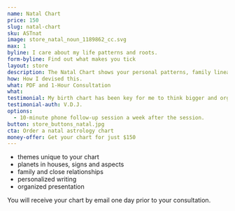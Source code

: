 ```yaml
---
name: Natal Chart
price: 150
slug: natal-chart
sku: ASTnat
image: store_natal_noun_1189862_cc.svg
max: 1
byline: I care about my life patterns and roots.
form-byline: Find out what makes you tick
layout: store
description: The Natal Chart shows your personal patterns, family lineage and how your actions impact the way you create your destiny.
how: How I devised this.
what: PDF and 1-Hour Consultation
what:
testimonial: My birth chart has been key for me to think bigger and organize my action items. Regina is very intuitive and loves to vibe with people to help them develop.
testimonial-auth: V.D.J.
options:
  - 10-minute phone follow-up session a week after the session.
button: store_buttons_natal.jpg
cta: Order a natal astrology chart
money-offer: Get your chart for just $150
---
```

<!-- STORE -->
- themes unique to your chart
- planets in houses, signs and aspects
- family and close relationships
- personalized writing
- organized presentation

<h15>You will receive your chart by email one day prior to your consultation.</h15>
